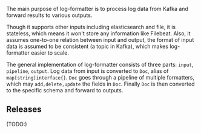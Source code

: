 The main purpose of log-formatter is to process log data from Kafka and forward results to various outputs. 

Though it supports other inputs including elasticsearch and file, it is stateless, which means it won't store any information like Filebeat. Also, it assumes one-to-one relation between input and output, the format of input data is assumed to be consistent (a topic in Kafka), which makes log-formatter easier to scale.

The general implementation of log-formatter consists of three parts: `input`, `pipeline`, `output`. Log data from input is converted to `Doc`, alias of `map[string]interface{}`. `Doc` goes through a pipeline of multiple formatters, which may `add,delete,update` the fields in `Doc`. Finally `Doc` is then converted to the specific schema and forward to outputs.

## Releases
(TODO:)
